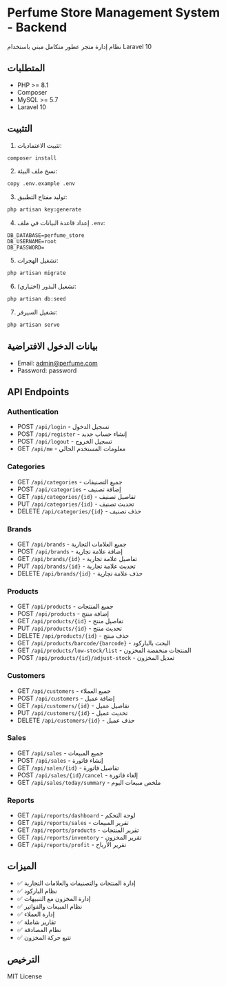 # Perfume Store Management System - Backend

نظام إدارة متجر عطور متكامل مبني باستخدام Laravel 10

## المتطلبات

- PHP >= 8.1
- Composer
- MySQL >= 5.7
- Laravel 10

## التثبيت

1. تثبيت الاعتماديات:
```bash
composer install
```

2. نسخ ملف البيئة:
```bash
copy .env.example .env
```

3. توليد مفتاح التطبيق:
```bash
php artisan key:generate
```

4. إعداد قاعدة البيانات في ملف `.env`:
```
DB_DATABASE=perfume_store
DB_USERNAME=root
DB_PASSWORD=
```

5. تشغيل الهجرات:
```bash
php artisan migrate
```

6. تشغيل البذور (اختياري):
```bash
php artisan db:seed
```

7. تشغيل السيرفر:
```bash
php artisan serve
```

## بيانات الدخول الافتراضية

- Email: admin@perfume.com
- Password: password

## API Endpoints

### Authentication
- POST `/api/login` - تسجيل الدخول
- POST `/api/register` - إنشاء حساب جديد
- POST `/api/logout` - تسجيل الخروج
- GET `/api/me` - معلومات المستخدم الحالي

### Categories
- GET `/api/categories` - جميع التصنيفات
- POST `/api/categories` - إضافة تصنيف
- GET `/api/categories/{id}` - تفاصيل تصنيف
- PUT `/api/categories/{id}` - تحديث تصنيف
- DELETE `/api/categories/{id}` - حذف تصنيف

### Brands
- GET `/api/brands` - جميع العلامات التجارية
- POST `/api/brands` - إضافة علامة تجارية
- GET `/api/brands/{id}` - تفاصيل علامة تجارية
- PUT `/api/brands/{id}` - تحديث علامة تجارية
- DELETE `/api/brands/{id}` - حذف علامة تجارية

### Products
- GET `/api/products` - جميع المنتجات
- POST `/api/products` - إضافة منتج
- GET `/api/products/{id}` - تفاصيل منتج
- PUT `/api/products/{id}` - تحديث منتج
- DELETE `/api/products/{id}` - حذف منتج
- GET `/api/products/barcode/{barcode}` - البحث بالباركود
- GET `/api/products/low-stock/list` - المنتجات منخفضة المخزون
- POST `/api/products/{id}/adjust-stock` - تعديل المخزون

### Customers
- GET `/api/customers` - جميع العملاء
- POST `/api/customers` - إضافة عميل
- GET `/api/customers/{id}` - تفاصيل عميل
- PUT `/api/customers/{id}` - تحديث عميل
- DELETE `/api/customers/{id}` - حذف عميل

### Sales
- GET `/api/sales` - جميع المبيعات
- POST `/api/sales` - إنشاء فاتورة
- GET `/api/sales/{id}` - تفاصيل فاتورة
- POST `/api/sales/{id}/cancel` - إلغاء فاتورة
- GET `/api/sales/today/summary` - ملخص مبيعات اليوم

### Reports
- GET `/api/reports/dashboard` - لوحة التحكم
- GET `/api/reports/sales` - تقرير المبيعات
- GET `/api/reports/products` - تقرير المنتجات
- GET `/api/reports/inventory` - تقرير المخزون
- GET `/api/reports/profit` - تقرير الأرباح

## الميزات

- ✅ إدارة المنتجات والتصنيفات والعلامات التجارية
- ✅ نظام الباركود
- ✅ إدارة المخزون مع التنبيهات
- ✅ نظام المبيعات والفواتير
- ✅ إدارة العملاء
- ✅ تقارير شاملة
- ✅ نظام المصادقة
- ✅ تتبع حركة المخزون

## الترخيص

MIT License
